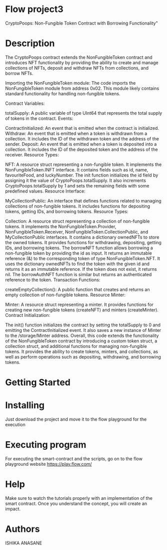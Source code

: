 # Flow project3
CryptoPoops: Non-Fungible Token Contract with Borrowing Functionality"

# Description
 The CryptoPoops contract extends the NonFungibleToken contract and introduces NFT functionality by providing the ability to create and manage collections of NFTs, deposit and withdraw NFTs from collections, and borrow NFTs.


 Importing the NonFungibleToken module: The code imports the NonFungibleToken module from address 0x02. This module likely contains standard functionality for handling non-fungible tokens.

Contract Variables:

totalSupply: A public variable of type UInt64 that represents the total supply of tokens in the contract.
Events:

ContractInitialized: An event that is emitted when the contract is initialized.
Withdraw: An event that is emitted when a token is withdrawn from a collection. It includes the ID of the withdrawn token and the address of the sender.
Deposit: An event that is emitted when a token is deposited into a collection. It includes the ID of the deposited token and the address of the receiver.
Resource Types:

NFT: A resource struct representing a non-fungible token. It implements the NonFungibleToken.INFT interface. It contains fields such as id, name, favouriteFood, and luckyNumber. The init function initializes the id field by assigning it the value of CryptoPoops.totalSupply. It also increments CryptoPoops.totalSupply by 1 and sets the remaining fields with some predefined values.
Resource Interface:

MyCollectionPublic: An interface that defines functions related to managing collections of non-fungible tokens. It includes functions for depositing tokens, getting IDs, and borrowing tokens.
Resource Types:

  Collection: A resource struct representing a collection of non-fungible tokens. It implements the NonFungibleToken.Provider, NonFungibleToken.Receiver, NonFungibleToken.CollectionPublic, and MyCollectionPublic interfaces. It contains a dictionary ownedNFTs to store the owned tokens. It provides functions for withdrawing, depositing, getting IDs, and borrowing tokens. The borrowNFT function allows borrowing a non-fungible token by providing the id as input. It returns an immutable reference (&) to the corresponding token of type NonFungibleToken.NFT. It uses the dictionary ownedNFTs to find the token with the given id and returns it as an immutable reference. If the token does not exist, it returns nil. The borrowAuthNFT function is similar but returns an authenticated reference to the token.
Transaction Functions:

createEmptyCollection(): A public function that creates and returns an empty collection of non-fungible tokens.
Resource Minter:

Minter: A resource struct representing a minter. It provides functions for creating new non-fungible tokens (createNFT) and minters (createMinter).
Contract Initialization:

The init() function initializes the contract by setting the totalSupply to 0 and emitting the ContractInitialized event. It also saves a new instance of Minter to the /storage/Minter address.
Overall, this code extends the functionality of the NonFungibleToken contract by introducing a custom token struct, a collection struct, and additional functions for managing non-fungible tokens. It provides the ability to create tokens, minters, and collections, as well as perform operations such as depositing, withdrawing, and borrowing tokens.

# Getting Started
# Installing
Just download the project and move it to the flow playground for the execution


# Executing program
For executing the smart-contract and the scripts, go on to the flow playground website https://play.flow.com/



# Help
Make sure to watch the tutorials properly with an implementation of the smart contract. Once you understand the concept, you will create an impact.

# Authors
ISHIKA ANASANE

